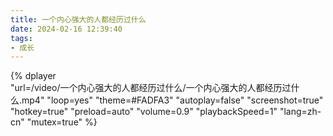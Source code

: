 ```yaml
---
title: 一个内心强大的人都经历过什么
date: 2024-02-16 12:39:40
tags:
- 成长
---
```


{%
    dplayer     
    "url=/video/一个内心强大的人都经历过什么/一个内心强大的人都经历过什么.mp4"
    "loop=yes"
    "theme=#FADFA3"
    "autoplay=false"
    "screenshot=true"
    "hotkey=true"
    "preload=auto"
    "volume=0.9"
    "playbackSpeed=1"
    "lang=zh-cn"
    "mutex=true"
%}


